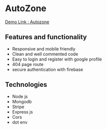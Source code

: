 # AutoZone

[Demo Link : Autozone](https://auto-zone-53fee.web.app/)

## Features and functionality

- Responsive and mobile friendly
- Clean and well commented code
- Easy to login and register with google profile
- 404 page route
- secure authentication with firebase

## Technologies

- Node js
- Mongodb
- Stripe
- Express js
- Cors
- dot env
